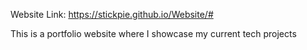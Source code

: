 Website Link: https://stickpie.github.io/Website/#

This is a portfolio website where I showcase my current tech projects
